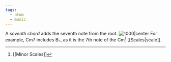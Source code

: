 ```yaml
---
tags:
  - atom
  - music
---
```

A *seventh chord* adds the seventh note from the root.
![1000|center](seventh-chords.excalidraw)
For example, $\text{Cm7}$ includes $\text{B}\flat$, as it is the $7$th note of the $\text{Cm}$[^1] [[Scales|scale]].

[^1]: [[Minor Scales]]
